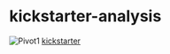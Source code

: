 # kickstarter-analysis

![Pivot1](C:/Users/zhang/Dropbox/UCBerkeley_Bootcamp/coursework/Module1/to/Pivot1.png)
[kickstarter](path/to/filename.xlxs)
